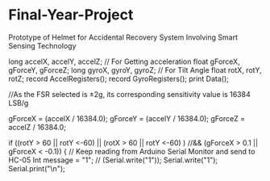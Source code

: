 # Final-Year-Project
Prototype of Helmet for Accidental Recovery System Involving Smart Sensing Technology


long accelX, accelY, accelZ; 
// For Getting acceleration
float gForceX, gForceY, gForceZ;
long gyroX, gyroY, gyroZ; 
// For Tilt Angle
float rotX, rotY, rotZ;
record AccelRegisters();
record GyroRegisters();
print Data();

//As the FSR selected is ±2g, its corresponding sensitivity value is 16384 LSB/g

gForceX = (accelX / 16384.0);
gForceY = (accelY / 16384.0);
gForceZ = accelZ / 16384.0;

if ((rotY > 60 || rotY <-60) || (rotX > 60 || rotY <-60) )
//&& (gForceX > 0.1 || gForceX < -0.1))
{
// Keep reading from Arduino Serial Monitor and send to HC-05
Int message = "1";
// (Serial.write("1"));
Serial.write("1");
Serial.print("\n");
